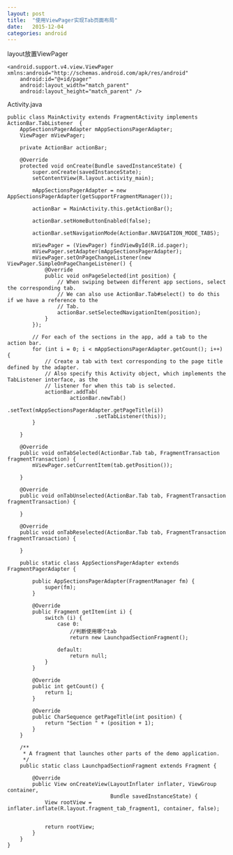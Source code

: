 ```yaml
---
layout: post
title:  "使用ViewPager实现Tab页面布局"
date:   2015-12-04
categories: android
---
```


layout放置ViewPager

    <android.support.v4.view.ViewPager xmlns:android="http://schemas.android.com/apk/res/android"
        android:id="@+id/pager"
        android:layout_width="match_parent"
        android:layout_height="match_parent" />

Activity.java

    public class MainActivity extends FragmentActivity implements ActionBar.TabListener  {
        AppSectionsPagerAdapter mAppSectionsPagerAdapter;
        ViewPager mViewPager;

        private ActionBar actionBar;

        @Override
        protected void onCreate(Bundle savedInstanceState) {
            super.onCreate(savedInstanceState);
            setContentView(R.layout.activity_main);

            mAppSectionsPagerAdapter = new AppSectionsPagerAdapter(getSupportFragmentManager());

            actionBar = MainActivity.this.getActionBar();

            actionBar.setHomeButtonEnabled(false);

            actionBar.setNavigationMode(ActionBar.NAVIGATION_MODE_TABS);

            mViewPager = (ViewPager) findViewById(R.id.pager);
            mViewPager.setAdapter(mAppSectionsPagerAdapter);
            mViewPager.setOnPageChangeListener(new ViewPager.SimpleOnPageChangeListener() {
                @Override
                public void onPageSelected(int position) {
                    // When swiping between different app sections, select the corresponding tab.
                    // We can also use ActionBar.Tab#select() to do this if we have a reference to the
                    // Tab.
                    actionBar.setSelectedNavigationItem(position);
                }
            });

            // For each of the sections in the app, add a tab to the action bar.
            for (int i = 0; i < mAppSectionsPagerAdapter.getCount(); i++) {
                // Create a tab with text corresponding to the page title defined by the adapter.
                // Also specify this Activity object, which implements the TabListener interface, as the
                // listener for when this tab is selected.
                actionBar.addTab(
                        actionBar.newTab()
                                .setText(mAppSectionsPagerAdapter.getPageTitle(i))
                                .setTabListener(this));
            }

        }

        @Override
        public void onTabSelected(ActionBar.Tab tab, FragmentTransaction fragmentTransaction) {
            mViewPager.setCurrentItem(tab.getPosition());

        }

        @Override
        public void onTabUnselected(ActionBar.Tab tab, FragmentTransaction fragmentTransaction) {

        }

        @Override
        public void onTabReselected(ActionBar.Tab tab, FragmentTransaction fragmentTransaction) {

        }

        public static class AppSectionsPagerAdapter extends FragmentPagerAdapter {

            public AppSectionsPagerAdapter(FragmentManager fm) {
                super(fm);
            }

            @Override
            public Fragment getItem(int i) {
                switch (i) {
                    case 0:
                        //判断使用哪个tab
                        return new LaunchpadSectionFragment();

                    default:
                        return null;
                }
            }

            @Override
            public int getCount() {
                return 1;
            }

            @Override
            public CharSequence getPageTitle(int position) {
                return "Section " + (position + 1);
            }
        }

        /**
         * A fragment that launches other parts of the demo application.
         */
        public static class LaunchpadSectionFragment extends Fragment {

            @Override
            public View onCreateView(LayoutInflater inflater, ViewGroup container,
                                     Bundle savedInstanceState) {
                View rootView = inflater.inflate(R.layout.fragment_tab_fragment1, container, false);


                return rootView;
            }
        }
    }